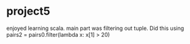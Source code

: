 # project5

enjoyed learning scala. main part was filtering out tuple. Did this using pairs2 = pairs0.filter(lambda x: x[1] > 20)
